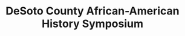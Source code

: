 ---
layout: repo
title: "DeSoto County African-American History Symposium"
id: 23702
permalink: repos/23702/
---